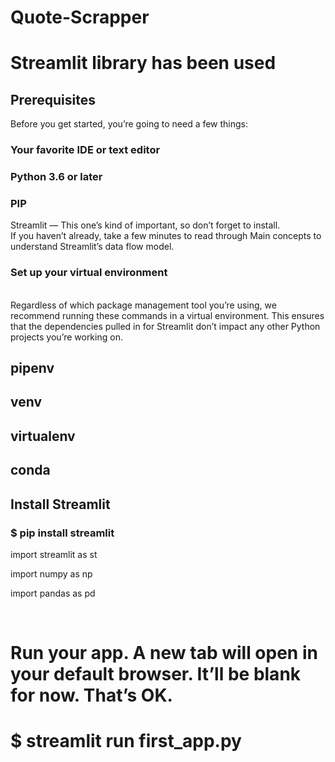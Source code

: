 # Quote-Scrapper
# Streamlit library has been used
## Prerequisites
Before you get started, you’re going to need a few things:<br>

### Your favorite IDE or text editor<br>
### Python 3.6 or later<br>
### PIP<br>
Streamlit — This one’s kind of important, so don’t forget to install.<br>
If you haven’t already, take a few minutes to read through Main concepts to understand Streamlit’s data flow model.<br>

### Set up your virtual environment
<br>
Regardless of which package management tool you’re using, we recommend running these commands in a virtual environment. This ensures that the dependencies pulled in for Streamlit don’t impact any other Python projects you’re working on.<br>

## pipenv
## venv
## virtualenv
## conda
## Install Streamlit
### $ pip install streamlit
<div>
 <p>import streamlit as st</p>
 <p>import numpy as np</p>
 <p>import pandas as pd</p>
</div>
<br>

# Run your app. A new tab will open in your default browser. It’ll be blank for now. That’s OK.

# $ streamlit run first_app.py
